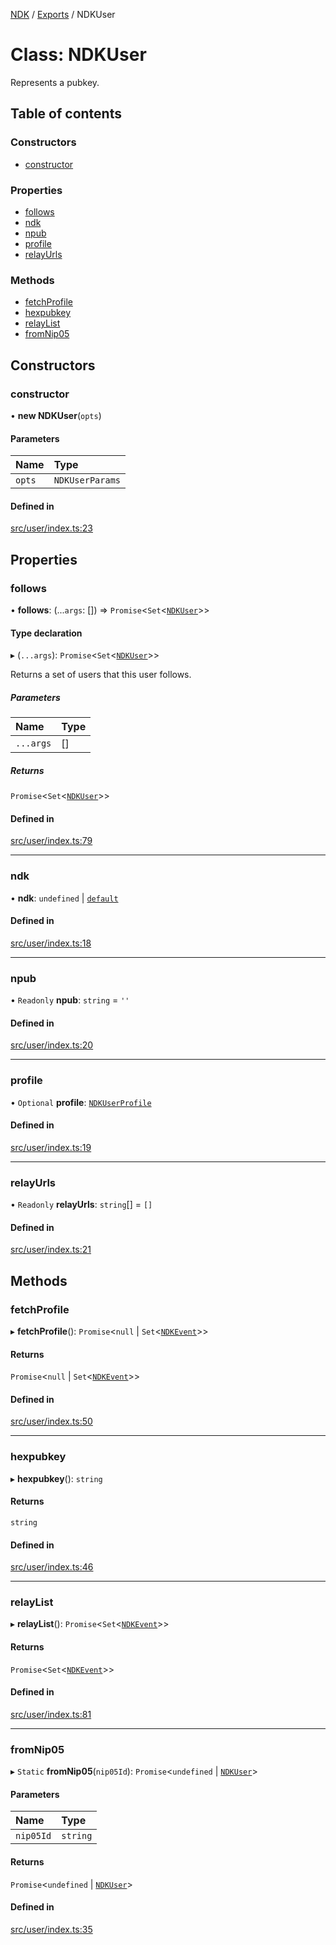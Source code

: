 [NDK](../README.md) / [Exports](../modules.md) / NDKUser

# Class: NDKUser

Represents a pubkey.

## Table of contents

### Constructors

- [constructor](NDKUser.md#constructor)

### Properties

- [follows](NDKUser.md#follows)
- [ndk](NDKUser.md#ndk)
- [npub](NDKUser.md#npub)
- [profile](NDKUser.md#profile)
- [relayUrls](NDKUser.md#relayurls)

### Methods

- [fetchProfile](NDKUser.md#fetchprofile)
- [hexpubkey](NDKUser.md#hexpubkey)
- [relayList](NDKUser.md#relaylist)
- [fromNip05](NDKUser.md#fromnip05)

## Constructors

### constructor

• **new NDKUser**(`opts`)

#### Parameters

| Name | Type |
| :------ | :------ |
| `opts` | `NDKUserParams` |

#### Defined in

[src/user/index.ts:23](https://github.com/nostr-dev-kit/ndk/blob/e1d90e2/src/user/index.ts#L23)

## Properties

### follows

• **follows**: (...`args`: []) => `Promise`<`Set`<[`NDKUser`](NDKUser.md)\>\>

#### Type declaration

▸ (`...args`): `Promise`<`Set`<[`NDKUser`](NDKUser.md)\>\>

Returns a set of users that this user follows.

##### Parameters

| Name | Type |
| :------ | :------ |
| `...args` | [] |

##### Returns

`Promise`<`Set`<[`NDKUser`](NDKUser.md)\>\>

#### Defined in

[src/user/index.ts:79](https://github.com/nostr-dev-kit/ndk/blob/e1d90e2/src/user/index.ts#L79)

___

### ndk

• **ndk**: `undefined` \| [`default`](default.md)

#### Defined in

[src/user/index.ts:18](https://github.com/nostr-dev-kit/ndk/blob/e1d90e2/src/user/index.ts#L18)

___

### npub

• `Readonly` **npub**: `string` = `''`

#### Defined in

[src/user/index.ts:20](https://github.com/nostr-dev-kit/ndk/blob/e1d90e2/src/user/index.ts#L20)

___

### profile

• `Optional` **profile**: [`NDKUserProfile`](../interfaces/NDKUserProfile.md)

#### Defined in

[src/user/index.ts:19](https://github.com/nostr-dev-kit/ndk/blob/e1d90e2/src/user/index.ts#L19)

___

### relayUrls

• `Readonly` **relayUrls**: `string`[] = `[]`

#### Defined in

[src/user/index.ts:21](https://github.com/nostr-dev-kit/ndk/blob/e1d90e2/src/user/index.ts#L21)

## Methods

### fetchProfile

▸ **fetchProfile**(): `Promise`<``null`` \| `Set`<[`NDKEvent`](NDKEvent.md)\>\>

#### Returns

`Promise`<``null`` \| `Set`<[`NDKEvent`](NDKEvent.md)\>\>

#### Defined in

[src/user/index.ts:50](https://github.com/nostr-dev-kit/ndk/blob/e1d90e2/src/user/index.ts#L50)

___

### hexpubkey

▸ **hexpubkey**(): `string`

#### Returns

`string`

#### Defined in

[src/user/index.ts:46](https://github.com/nostr-dev-kit/ndk/blob/e1d90e2/src/user/index.ts#L46)

___

### relayList

▸ **relayList**(): `Promise`<`Set`<[`NDKEvent`](NDKEvent.md)\>\>

#### Returns

`Promise`<`Set`<[`NDKEvent`](NDKEvent.md)\>\>

#### Defined in

[src/user/index.ts:81](https://github.com/nostr-dev-kit/ndk/blob/e1d90e2/src/user/index.ts#L81)

___

### fromNip05

▸ `Static` **fromNip05**(`nip05Id`): `Promise`<`undefined` \| [`NDKUser`](NDKUser.md)\>

#### Parameters

| Name | Type |
| :------ | :------ |
| `nip05Id` | `string` |

#### Returns

`Promise`<`undefined` \| [`NDKUser`](NDKUser.md)\>

#### Defined in

[src/user/index.ts:35](https://github.com/nostr-dev-kit/ndk/blob/e1d90e2/src/user/index.ts#L35)
